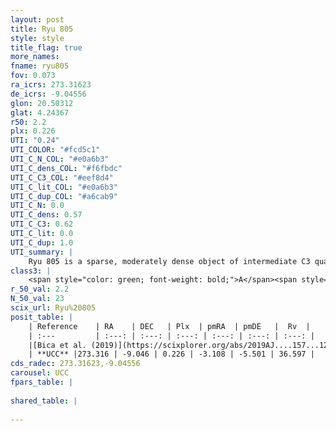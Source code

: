 ```yaml
---
layout: post
title: Ryu 805
style: style
title_flag: true
more_names: 
fname: ryu805
fov: 0.073
ra_icrs: 273.31623
de_icrs: -9.04556
glon: 20.50312
glat: 4.24367
r50: 2.2
plx: 0.226
UTI: "0.24"
UTI_COLOR: "#fcd5c1"
UTI_C_N_COL: "#e0a6b3"
UTI_C_dens_COL: "#f6fbdc"
UTI_C_C3_COL: "#eef8d4"
UTI_C_lit_COL: "#e0a6b3"
UTI_C_dup_COL: "#a6cab9"
UTI_C_N: 0.0
UTI_C_dens: 0.57
UTI_C_C3: 0.62
UTI_C_lit: 0.0
UTI_C_dup: 1.0
UTI_summary: |
    Ryu 805 is a sparse, moderately dense object of intermediate C3 quality. It is rarely studied in the literature, with no articles listed in the last 6 years.<br><br><span style="color: #99180f; font-weight: bold;">Warning: </span>contains less than 25 stars with <i>P>0.5</i> estimated.
class3: |
    <span style="color: green; font-weight: bold;">A</span><span style="color: red; font-weight: bold;">C</span>
r_50_val: 2.2
N_50_val: 23
scix_url: Ryu%20805
posit_table: |
    | Reference    | RA    | DEC   | Plx  | pmRA  | pmDE   |  Rv  |
    | :---         | :---: | :---: | :---: | :---: | :---: | :---: |
    |[Bica et al. (2019)](https://scixplorer.org/abs/2019AJ....157...12B) | 273.295 | -9.053 | -- | -- | -- | -- |
    | **UCC** |273.316 | -9.046 | 0.226 | -3.108 | -5.501 | 36.597 | 
cds_radec: 273.31623,-9.04556
carousel: UCC
fpars_table: |
    
shared_table: |
    
---
```

